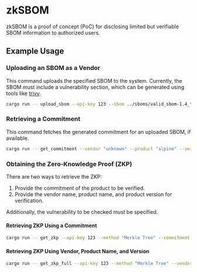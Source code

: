 # zkSBOM

zkSBOM is a proof of concept (PoC) for disclosing limited but verifiable SBOM information to authorized users.

## Example Usage

### Uploading an SBOM as a Vendor

This command uploads the specified SBOM to the system.
Currently, the SBOM must include a vulnerability section, which can be generated using tools like [trivy](https://trivy.dev/).

```Bash
cargo run -- upload_sbom --api-key 123 --sbom ../sboms/valid_sbom-1.4_trivy-0.36.1_alpine-3.13.1.cdx.json
```

### Retrieving a Commitment

This command fetches the generated commitment for an uploaded SBOM, if available.

```Bash
cargo run -- get_commitment --vendor "unknown" --product "alpine" --version "3.13.1"
```

### Obtaining the Zero-Knowledge Proof (ZKP)

There are two ways to retrieve the ZKP:

1. Provide the commitment of the product to be verified.
2. Provide the vendor name, product name, and product version for verification.

Additionally, the vulnerability to be checked must be specified.

#### Retrieving ZKP Using a Commitment

```Bash
cargo run -- get_zkp --api-key 123 --method "Merkle Tree" --commitment "0x28e2f187d92d3816d0f1a207bf91b9af427d731ef4abea59e510b4952ea109e3" --vulnerability "CVE-2022-37434"
```

#### Retrieving ZKP Using Vendor, Product Name, and Version

```Bash
cargo run -- get_zkp_full --api-key 123 --method "Merkle Tree" --vendor "unknown" --product "alpine" --version "3.13.1" --vulnerability "CVE-2022-37434"
```
